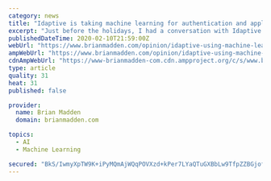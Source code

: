 ```yaml
---
category: news
title: "Idaptive is taking machine learning for authentication and applying it to authorization"
excerpt: "Just before the holidays, I had a conversation with Idaptive to learn about the next phase of their user behavior analytics strategy. Essentially, they’re taking machine learning capabilities used to authenticate uses, and applying them to authorization decisions. These capabilities are part of Idaptive’s “Next-Gen Access Cloud” IDaaS ..."
publishedDateTime: 2020-02-10T21:59:00Z
webUrl: "https://www.brianmadden.com/opinion/idaptive-using-machine-learning-for-authorization"
ampWebUrl: "https://www.brianmadden.com/opinion/idaptive-using-machine-learning-for-authorization?amp=1"
cdnAmpWebUrl: "https://www-brianmadden-com.cdn.ampproject.org/c/s/www.brianmadden.com/opinion/idaptive-using-machine-learning-for-authorization?amp=1"
type: article
quality: 31
heat: 31
published: false

provider:
  name: Brian Madden
  domain: brianmadden.com

topics:
  - AI
  - Machine Learning

secured: "BkS/IwmyXpTW9K+iPyMQmAjWQqPOVXzd+kPer7LYaQTuGXBbLw9TfpZZBGjof3U3iEcLyovbqeogCFVIrZJr+tkNH+4yyFb5pSP1dn8/2oUm69xwUIBGNaIqs63tUXCgSosHTbFJlO6msmF1zeKaoNtlJ4diKthhoEY93rVQoA0q5amWXfVJzEpzA2gsSfEw+zKuUjrYx0L501gDA464Gc7nWOJqDWOW4dDEJ5WGAXurlIsu7HjGN+oQI/WrDXNoDCgjhuupUSCVudCc9BI2Wc4IDt73HeFKjc2bKI7ecK2FhC9uvQgPFU974u9hn/TB;1FQ78/OxLHMrFfACSIIE0g=="
---
```


